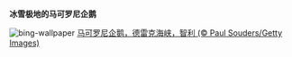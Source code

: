 
**冰雪极地的马可罗尼企鹅**

![bing-wallpaper](https://www.bing.com/th?id=OHR.MacaroniPenguins_ZH-CN0600867997_1920x1080.jpg)
[马可罗尼企鹅，德雷克海峡，智利 (© Paul Souders/Getty Images)](https://www.bing.com/search?q=%E9%A9%AC%E5%8F%AF%E7%BD%97%E5%B0%BC%E4%BC%81%E9%B9%85&amp;form=hpcapt&amp;mkt=zh-cn)
  